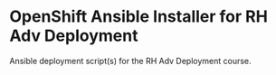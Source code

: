 # OpenShift Ansible Installer for RH Adv Deployment

Ansible deployment script(s) for the RH Adv Deployment course.
